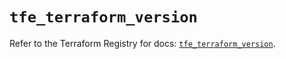 # `tfe_terraform_version`

Refer to the Terraform Registry for docs: [`tfe_terraform_version`](https://registry.terraform.io/providers/hashicorp/tfe/0.60.0/docs/resources/terraform_version).
